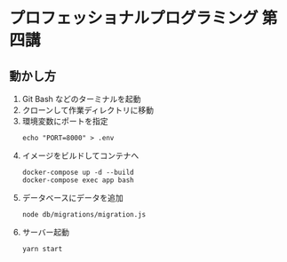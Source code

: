 # プロフェッショナルプログラミング 第四講

## 動かし方

1. Git Bash などのターミナルを起動
1. クローンして作業ディレクトリに移動
1. 環境変数にポートを指定
   ```
   echo "PORT=8000" > .env
   ```
1. イメージをビルドしてコンテナへ
   ```
   docker-compose up -d --build
   docker-compose exec app bash
   ```
1. データベースにデータを追加
   ```
   node db/migrations/migration.js
   ```
1. サーバー起動
   ```
   yarn start
   ```
